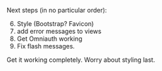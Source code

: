 Next steps (in no particular order):



6. Style (Bootstrap? Favicon)
15. add error messages to views
16. Get Omniauth working
17. Fix flash messages.


Get it working completely. Worry about styling last.
